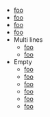 
- [foo](/url)
- [foo]( /url )
- [foo](/url )
- [foo]( /url)
- Multi lines
  - [foo](/url
    "title")
  - [foo]( /url
      "title" )
- Empty
  - [foo]()
  - [foo](<>)
  - [foo]( )
  - [foo]( <> )
  - [foo](<> )
  - [foo]( <>)
